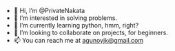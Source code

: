- 👋 Hi, I’m @PrivateNakata
- 👀 I’m interested in solving problems.
- 🌱 I’m currently learning python, hmm, right?
- 💞️ I’m looking to collaborate on projects, for beginners.
- 📫 You can reach me at agunoyjk@gmail.com

<!---
PrivateNakata/PrivateNakata is a ✨ special ✨ repository because its `README.md` (this file) appears on your GitHub profile.
You can click the Preview link to take a look at your changes.
--->
